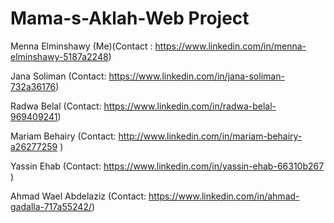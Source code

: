 # Mama-s-Aklah-Web Project

Menna Elminshawy (Me)(Contact : https://www.linkedin.com/in/menna-elminshawy-5187a2248)

Jana Soliman (Contact: https://www.linkedin.com/in/jana-soliman-732a36176)

Radwa Belal (Contact: https://www.linkedin.com/in/radwa-belal-969409241)

Mariam Behairy (Contact: http://www.linkedin.com/in/mariam-behairy-a26277259 )

Yassin Ehab (Contact: https://www.linkedin.com/in/yassin-ehab-66310b267 )

Ahmad Wael Abdelaziz (Contact: https://www.linkedin.com/in/ahmad-gadalla-717a55242/)


